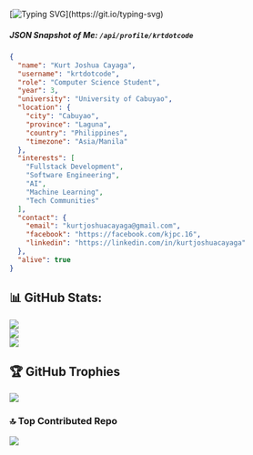 [![Typing SVG](https://readme-typing-svg.herokuapp.com?font=Fira+Code&size=18&pause=5000&color=00FF00&repeat=false&width=500&lines=Writing+the+future+in+brackets+and+semicolons.)](https://git.io/typing-svg)

##### JSON Snapshot of Me: `/api/profile/krtdotcode`

```json
{
  "name": "Kurt Joshua Cayaga",
  "username": "krtdotcode",
  "role": "Computer Science Student",
  "year": 3,
  "university": "University of Cabuyao",
  "location": {
    "city": "Cabuyao",
    "province": "Laguna",
    "country": "Philippines",
    "timezone": "Asia/Manila"
  },
  "interests": [
    "Fullstack Development",
    "Software Engineering",
    "AI",
    "Machine Learning",
    "Tech Communities"
  ],
  "contact": {
    "email": "kurtjoshuacayaga@gmail.com",
    "facebook": "https://facebook.com/kjpc.16",
    "linkedin": "https://linkedin.com/in/kurtjoshuacayaga"
  },
  "alive": true
}
```

## 📊 GitHub Stats:
![](https://github-readme-stats.vercel.app/api?username=krtdotcode&theme=highcontrast&hide_border=false&include_all_commits=false&count_private=false)<br/>
![](https://nirzak-streak-stats.vercel.app/?user=krtdotcode&theme=highcontrast&hide_border=false)<br/>
![](https://github-readme-stats.vercel.app/api/top-langs/?username=krtdotcode&theme=highcontrast&hide_border=false&include_all_commits=false&count_private=false&layout=compact)

## 🏆 GitHub Trophies
![](https://github-profile-trophy.vercel.app/?username=krtdotcode&theme=highcontrast&no-frame=false&no-bg=true&margin-w=4)

### 🔝 Top Contributed Repo
![](https://github-contributor-stats.vercel.app/api?username=krtdotcode&limit=5&theme=highcontrast&combine_all_yearly_contributions=true)
